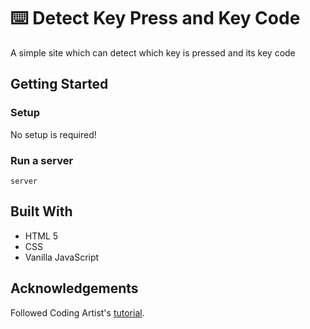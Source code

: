 # ⌨️ Detect Key Press and Key Code
A simple site which can detect which key is pressed and its key code

## Getting Started
### Setup

No setup is required!

### Run a server
```
server
```

## Built With
- HTML 5
- CSS
- Vanilla JavaScript

## Acknowledgements
Followed Coding Artist's [tutorial](https://www.youtube.com/watch?v=IEa5VZEDQG0&t=14s). 
